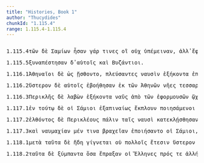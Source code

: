 ```yaml
---
title: "Histories, Book 1"
author: "Thucydides"
chunkId: "1.115.4"
range: 1.115.4-1.115.4
---
```


<pre class="greek prose syntax" data-urn="urn:cts:greekLit:tlg0003.tlg001"><p><span class="subdoc" data-subdoc="1.115.4">1.115.4</span><span class="sentence"><span class=" genitive" data-flags="l-p---mg-" data-head="3" data-id="1" data-lemma="ὁ">τῶν </span><span class=" " data-flags="d--------" data-head="84" data-id="2" data-lemma="δέ">δὲ </span><span class=" genitive" data-flags="n-p---mg-" data-head="6" data-id="3" data-lemma="Σάμιος">Σαμίων </span><span class="verb " data-flags="v3piia---" data-head="0" data-id="4" data-lemma="εἰμί">ἦσαν </span><span class=" " data-def="for, yes, . . , no, ay doubtless" data-flags="d--------" data-head="4" data-id="5" data-lemma="γάρ">γάρ </span><span class=" nominative" data-def="any one, any thing, who? what?, si se" data-flags="p-p---mn-" data-head="4" data-id="6" data-lemma="τις">τινες </span><span class=" nominative" data-flags="p-p---mn-" data-head="84" data-id="7" data-lemma="ὅς">οἳ </span><span class=" " data-flags="d--------" data-head="9" data-id="8" data-lemma="οὐ">οὐχ </span><span class="verb " data-def="stay behind, remain alive, to be left behind, remain" data-flags="v3paia---" data-head="11" data-id="9" data-lemma="ὑπομένω">ὑπέμειναν</span><span class=" " data-flags="u--------" data-head="0" data-id="10" data-lemma=",">, </span><span class=" " data-def="otheruise, but, not only . . but" data-flags="c--------" data-head="84" data-id="11" data-lemma="ἀλλά">ἀλλ̓ </span><span class="verb " data-def="flee, take flight, ran, flee" data-flags="v3paia---" data-head="11" data-id="12" data-lemma="φεύγω">ἔφυγον </span><span class=" " data-def="into, to, into" data-flags="r--------" data-head="12" data-id="13" data-lemma="εἰς">ἐς </span><span class=" accusative" data-flags="l-s---fa-" data-head="15" data-id="14" data-lemma="ὁ">τὴν </span><span class=" accusative" data-def="terra firma, land, the sea, land" data-flags="n-s---fa-" data-head="13" data-id="15" data-lemma="ἤπειρος">ἤπειρον</span><span class=" " data-flags="u--------" data-head="0" data-id="16" data-lemma=",">, </span><span class="verb nominative" data-def="place, put together, fold" data-flags="v-papmmn-" data-head="40" data-id="17" data-lemma="συντίθημι">ξυνθέμενοι </span><span class=" genitive" data-flags="l-p---mg-" data-head="23" data-id="18" data-lemma="ὁ">τῶν </span><span class=" " data-def="in, into, in, in the district of" data-flags="r--------" data-head="18" data-id="19" data-lemma="ἐν">ἐν </span><span class=" dative" data-flags="l-s---fd-" data-head="21" data-id="20" data-lemma="ὁ">τῇ </span><span class=" dative" data-def="city, the citadel, the citadel" data-flags="n-s---fd-" data-head="19" data-id="21" data-lemma="πόλις">πόλει </span><span class=" dative" data-flags="l-p---md-" data-head="23" data-id="22" data-lemma="ὁ">τοῖς </span><span class=" dative" data-def="strong, mighty, the ablest-bodied men, sound in limb" data-flags="a-p---mds" data-head="24" data-id="23" data-lemma="δυνατός">δυνατωτάτοις </span><span class=" " data-flags="c--------" data-head="17" data-id="24" data-lemma="καί">καὶ </span><span class=" dative" data-flags="n-s---md-" data-head="24" data-id="25" data-lemma="Πισσούθνης">Πισσούθνῃ </span><span class=" dative" data-flags="l-s---nd-" data-head="25" data-id="26" data-lemma="ὁ">τῷ </span><span class=" genitive" data-flags="n-s---mg-" data-head="25" data-id="27" data-lemma="Ὑστάσπης">Ὑστάσπου </span><span class=" accusative" data-def="alliance, offensive and defensive, defensive, the duty of an ally" data-flags="n-s---fa-" data-head="17" data-id="28" data-lemma="συμμαχία">ξυμμαχίαν</span><span class=" " data-flags="u--------" data-head="0" data-id="29" data-lemma=",">, </span><span class=" nominative" data-flags="p-s---mn-" data-head="31" data-id="30" data-lemma="ὅς">ὃς </span><span class="verb " data-flags="v3siia---" data-head="25" data-id="31" data-lemma="ἔχω">εἶχε </span><span class=" accusative" data-def="" data-flags="n-p---fa-" data-head="31" data-id="32" data-lemma="Σάρδεις">Σάρδεις </span><span class=" " data-flags="d--------" data-head="31" data-id="33" data-lemma="τότε">τότε</span><span class=" " data-flags="u--------" data-head="0" data-id="34" data-lemma=",">, </span><span class=" accusative" data-def="helper, ally, allies, mercenary troops" data-flags="n-p---ma-" data-head="37" data-id="35" data-lemma="ἐπίκουρος">ἐπικούρους </span><span class=" " data-flags="d--------" data-head="84" data-id="36" data-lemma="τε">τε </span><span class="verb nominative" data-flags="v-papamn-" data-head="40" data-id="37" data-lemma="σύν-λέγω">ξυλλέξαντες </span><span class=" " data-def="into, to, into" data-flags="r--------" data-head="35" data-id="38" data-lemma="εἰς">ἐς </span><span class=" accusative" data-def="seven hundred" data-flags="a-p---ma-" data-head="38" data-id="39" data-lemma="ἑπτακόσιοι">ἑπτακοσίους </span><span class="verb " data-def="stride, walk, stand with legs apart, planting himself firmly" data-flags="v3paia---" data-head="84" data-id="40" data-lemma="διαβαίνω">διέβησαν </span><span class=" " data-def="úpa, uf, from under" data-flags="r--------" data-head="40" data-id="41" data-lemma="ὑπό">ὑπὸ </span><span class=" accusative" data-def="night, mght-season, a night" data-flags="n-s---fa-" data-head="41" data-id="42" data-lemma="νύξ">νύκτα </span><span class=" " data-def="into, to, into" data-flags="r--------" data-head="40" data-id="43" data-lemma="εἰς">ἐς </span><span class=" accusative" data-flags="l-s---fa-" data-head="45" data-id="44" data-lemma="ὁ">τὴν </span><span class=" accusative" data-def="a height" data-flags="n-s---fa-" data-head="43" data-id="45" data-lemma="Σάμος">Σάμον</span><span class=" " data-flags="u--------" data-head="0" data-id="46" data-lemma=",">, </span><span class=" " data-flags="d--------" data-head="84" data-id="47" data-lemma="καί">καὶ </span><span class=" accusative" data-flags="a-s---na-" data-head="52" data-id="48" data-lemma="πρῶτος">πρῶτον </span><span class=" " data-def="indeed, of a truth, but, indeed" data-flags="d--------" data-head="58" data-id="49" data-lemma="μέν">μὲν </span><span class=" dative" data-flags="l-s---nd-" data-head="51" data-id="50" data-lemma="ὁ">τῷ </span><span class=" dative" data-flags="n-s---md-" data-head="52" data-id="51" data-lemma="δῆμος">δήμῳ </span><span class="verb " data-def="set up again, make to rise against, raise in revolt against" data-flags="v3paia---" data-head="53" data-id="52" data-lemma="ἐπανίστημι">ἐπανέστησαν </span><span class=" " data-flags="c--------" data-head="58" data-id="53" data-lemma="καί">καὶ </span><span class="verb " data-def="to be strong, powerful, rule, hold sway, sway" data-flags="v3paia---" data-head="53" data-id="54" data-lemma="κρατέω">ἐκράτησαν </span><span class=" genitive" data-flags="l-p---mg-" data-head="56" data-id="55" data-lemma="ὁ">τῶν </span><span class=" genitive" data-def="most, greatest, largest, most in vogue, the greatest number" data-flags="a-p---fg-" data-head="54" data-id="56" data-lemma="πλεῖστος">πλείστων</span><span class=" " data-flags="u--------" data-head="0" data-id="57" data-lemma=",">, </span><span class=" " data-def="thereupon, thereafter, then, thereafter, afterwards, hereafter" data-flags="c--------" data-head="84" data-id="58" data-lemma="ἔπειτα">ἔπειτα </span><span class=" accusative" data-flags="l-p---ma-" data-head="60" data-id="59" data-lemma="ὁ">τοὺς </span><span class=" accusative" data-def="pledge, surety, hostage, as hostages, a hostage" data-flags="n-p---ma-" data-head="61" data-id="60" data-lemma="ὅμηρος">ὁμήρους </span><span class="verb nominative" data-def="steal and carry off, stole away, from" data-flags="v-papamn-" data-head="66" data-id="61" data-lemma="ἐκκλέπτω">ἐκκλέψαντες </span><span class=" " data-def="from out of, from, out of, forth from" data-flags="r--------" data-head="61" data-id="62" data-lemma="ἐκ">ἐκ </span><span class=" genitive" data-def="from Lemnos" data-flags="n-s---fg-" data-head="62" data-id="63" data-lemma="Λῆμνος">Λήμνου </span><span class=" accusative" data-flags="l-p---ma-" data-head="60" data-id="64" data-lemma="ὁ">τοὺς </span><span class=" genitive" data-def="Stadtrecht von Gortyn, of himself, herself, itself, itself, absolutely" data-flags="p-p---ng-" data-head="60" data-id="65" data-lemma="ἑαυτοῦ">αὑτῶν </span><span class="verb " data-def="put away, remove, keep out of the way, hinder from, frustrate" data-flags="v3paia---" data-head="58" data-id="66" data-lemma="ἀφίστημι">ἀπέστησαν</span><span class=" " data-flags="u--------" data-head="0" data-id="67" data-lemma=",">, </span><span class=" " data-flags="d--------" data-head="84" data-id="68" data-lemma="καί">καὶ </span><span class=" accusative" data-flags="l-p---ma-" data-head="70" data-id="69" data-lemma="ὁ">τοὺς </span><span class=" accusative" data-def="watcher, guard, a garrison" data-flags="n-p---ma-" data-head="73" data-id="70" data-lemma="φρουρός">φρουροὺς </span><span class=" accusative" data-flags="l-p---ma-" data-head="70" data-id="71" data-lemma="ὁ">τοὺς </span><span class=" genitive" data-flags="n-p---mg-" data-head="70" data-id="72" data-lemma="Ἀθήναιος">Ἀθηναίων </span><span class=" " data-flags="c--------" data-head="80" data-id="73" data-lemma="καί">καὶ </span><span class=" accusative" data-flags="l-p---ma-" data-head="75" data-id="74" data-lemma="ὁ">τοὺς </span><span class=" accusative" data-def="ruler, commander, chief, king, chief magistrate" data-flags="n-p---ma-" data-head="73" data-id="75" data-lemma="ἄρχων">ἄρχοντας </span><span class=" nominative" data-flags="p-p---mn-" data-head="77" data-id="76" data-lemma="ὅς">οἳ </span><span class="verb " data-flags="v3piia---" data-head="75" data-id="77" data-lemma="εἰμί">ἦσαν </span><span class=" " data-def="beside, from the side of, from beside, from, beside" data-flags="r--------" data-head="77" data-id="78" data-lemma="παρά">παρὰ </span><span class=" dative" data-def="Rendic.Pont. Accad.Rom. di Arch, they, them, them" data-flags="p-p---md-" data-head="78" data-id="79" data-lemma="σφεῖς">σφίσιν </span><span class="verb " data-def="give up, surrender, giving up" data-flags="v3paia---" data-head="84" data-id="80" data-lemma="ἐκδίδωμι">ἐξέδοσαν </span><span class=" dative" data-flags="n-s---md-" data-head="80" data-id="81" data-lemma="Πισσούθνης">Πισσούθνῃ</span><span class=" " data-flags="u--------" data-head="0" data-id="82" data-lemma=",">, </span><span class=" " data-flags="r--------" data-head="88" data-id="83" data-lemma="ἐπί">ἐπί </span><span class=" " data-flags="c--------" data-head="6" data-id="84" data-lemma="τε">τε </span><span class=" accusative" data-def="" data-flags="n-s---fa-" data-head="83" data-id="85" data-lemma="Μίλητος">Μίλητον </span><span class=" " data-def="straight, direct, the vertical, by the straight road" data-flags="d--------" data-head="87" data-id="86" data-lemma="εὐθύς">εὐθὺς </span><span class="verb " data-def="get ready, prepare, hold ready, fit out and prepare what one has" data-flags="v3piie---" data-head="84" data-id="87" data-lemma="παρασκευάζω">παρεσκευάζοντο </span><span class="verb " data-def="advance with an army, fleet, wage war, they have been soldiers, have seen war-service" data-flags="v--pna---" data-head="87" data-id="88" data-lemma="στρατεύω">στρατεύειν</span><span class=" " data-flags="u--------" data-head="0" data-id="89" data-lemma=".">. </span></span></p><p><span class="subdoc" data-subdoc="1.115.5">1.115.5</span><span class="sentence"><span class="verb " data-def="draw into revolt together, cause to desert, fall off" data-flags="v3paia---" data-head="0" data-id="1" data-lemma="συναφίστημι">ξυναπέστησαν </span><span class=" " data-flags="d--------" data-head="1" data-id="2" data-lemma="δέ">δ̓ </span><span class=" dative" data-def="self, him, her, it, the very one, the same" data-flags="p-p---md-" data-head="1" data-id="3" data-lemma="αὐτός">αὐτοῖς </span><span class=" " data-flags="d--------" data-head="5" data-id="4" data-lemma="καί">καὶ </span><span class=" nominative" data-flags="n-p---mn-" data-head="1" data-id="5" data-lemma="Βυζάντιος">Βυζάντιοι</span><span class=" " data-flags="u--------" data-head="0" data-id="6" data-lemma=".">. </span></span></p><p><span class="subdoc" data-subdoc="1.116.1">1.116.1</span><span class="sentence"><span class=" nominative" data-flags="n-p---mn-" data-head="17" data-id="1" data-lemma="Ἀθηναῖος">Ἀθηναῖοι </span><span class=" " data-flags="d--------" data-head="43" data-id="2" data-lemma="δέ">δὲ </span><span class=" " data-def="so, thus, as, how" data-flags="c--------" data-head="17" data-id="3" data-lemma="ὡς">ὡς </span><span class="verb " data-def="perceive, apprehend by the senses, see, hear" data-flags="v3paim---" data-head="3" data-id="4" data-lemma="αἰσθάνομαι">ᾔσθοντο</span><span class=" " data-flags="u--------" data-head="0" data-id="5" data-lemma=",">, </span><span class="verb nominative" data-def="sail, go by sea, sail, be at sea" data-flags="v-papamn-" data-head="17" data-id="6" data-lemma="πλέω">πλεύσαντες </span><span class=" dative" data-def="ship, NT, the ships" data-flags="n-p---fd-" data-head="6" data-id="7" data-lemma="ναῦς">ναυσὶν </span><span class=" " data-def="sixty" data-flags="a--------" data-head="7" data-id="8" data-lemma="ἑξήκοντα">ἑξήκοντα </span><span class=" " data-flags="r--------" data-head="6" data-id="9" data-lemma="ἐπί">ἐπὶ </span><span class=" genitive" data-def="a height" data-flags="n-s---fg-" data-head="9" data-id="10" data-lemma="Σάμος">Σάμου </span><span class=" dative" data-flags="l-p---fd-" data-head="13" data-id="11" data-lemma="ὁ">ταῖς </span><span class=" " data-def="indeed, of a truth, but, indeed" data-flags="d--------" data-head="43" data-id="12" data-lemma="μέν">μὲν </span><span class=" " data-def="sixteen" data-flags="a--------" data-head="17" data-id="13" data-lemma="ἑκκαίδεκα">ἑκκαίδεκα </span><span class=" genitive" data-flags="l-p---fg-" data-head="15" data-id="14" data-lemma="ὁ">τῶν </span><span class=" genitive" data-def="ship, NT, the ships" data-flags="n-p---fg-" data-head="13" data-id="15" data-lemma="ναῦς">νεῶν </span><span class=" " data-flags="d--------" data-head="17" data-id="16" data-lemma="οὐ">οὐκ </span><span class="verb " data-flags="v3paim---" data-head="43" data-id="17" data-lemma="χράω">ἐχρήσαντο</span><span class=" " data-flags="u--------" data-head="33" data-id="18" data-lemma="(">( </span><span class="verb " data-def="happen to be at, she be, may'st" data-flags="v3paia---" data-head="33" data-id="19" data-lemma="τυγχάνω">ἔτυχον </span><span class=" " data-def="for, yes, . . , no, ay doubtless" data-flags="d--------" data-head="33" data-id="20" data-lemma="γάρ">γὰρ </span><span class=" nominative" data-flags="l-p---fn-" data-head="19" data-id="21" data-lemma="ὁ">αἱ </span><span class=" " data-def="indeed, of a truth, but, indeed" data-flags="d--------" data-head="33" data-id="22" data-lemma="μέν">μὲν </span><span class=" " data-flags="r--------" data-head="30" data-id="23" data-lemma="ἐπί">ἐπὶ </span><span class=" genitive" data-flags="n-s---fg-" data-head="23" data-id="24" data-lemma="Καρία">Καρίας </span><span class=" " data-def="into, to, into" data-flags="r--------" data-head="30" data-id="25" data-lemma="εἰς">ἐς </span><span class=" accusative" data-flags="n-s---fa-" data-head="25" data-id="26" data-lemma="προσκοπή">προσκοπὴν </span><span class=" genitive" data-flags="l-p---fg-" data-head="29" data-id="27" data-lemma="ὁ">τῶν </span><span class=" genitive" data-flags="n-p---fg-" data-head="29" data-id="28" data-lemma="Φοῖνιξ">Φοινισσῶν </span><span class=" genitive" data-def="ship, NT, the ships" data-flags="n-p---fg-" data-head="26" data-id="29" data-lemma="ναῦς">νεῶν </span><span class="verb nominative" data-def="go, come, go, go away, go off" data-flags="v-pppefn-" data-head="19" data-id="30" data-lemma="οἴχομαι">οἰχόμεναι</span><span class=" " data-flags="u--------" data-head="0" data-id="31" data-lemma=",">, </span><span class=" nominative" data-flags="l-p---fn-" data-head="79" data-id="32" data-lemma="ὁ">αἱ </span><span class=" " data-flags="c--------" data-head="0" data-id="33" data-lemma="δέ">δὲ </span><span class=" " data-flags="r--------" data-head="80" data-id="34" data-lemma="ἐπί">ἐπὶ </span><span class=" genitive" data-flags="n-s---fg-" data-head="36" data-id="35" data-lemma="Χίος">Χίου </span><span class=" " data-flags="c--------" data-head="34" data-id="36" data-lemma="καί">καὶ </span><span class=" genitive" data-def="from Lesbos, at Lesbos, drinking-cup" data-flags="n-s---fg-" data-head="36" data-id="37" data-lemma="Λέσβος">Λέσβου </span><span class="verb nominative" data-def="announce by messages sent round, send, carry a message round" data-flags="v-pppafn-" data-head="80" data-id="38" data-lemma="περιαγγέλλω">περιαγγέλλουσαι </span><span class="verb " data-def="come to aid, succour, assist, aid, maintain, rights" data-flags="v--pna---" data-head="38" data-id="39" data-lemma="βοηθέω">βοηθεῖν</span><span class=" " data-flags="u--------" data-head="33" data-id="40" data-lemma=")">)</span><span class=" " data-flags="u--------" data-head="0" data-id="41" data-lemma=",">, </span><span class=" " data-def="forty, the Forty" data-flags="a--------" data-head="45" data-id="42" data-lemma="τεσσαράκοντα">τεσσαράκοντα </span><span class=" " data-flags="c--------" data-head="0" data-id="43" data-lemma="δέ">δὲ </span><span class=" dative" data-def="ship, NT, the ships" data-flags="n-p---fd-" data-head="51" data-id="44" data-lemma="ναῦς">ναυσὶ </span><span class=" " data-flags="c--------" data-head="44" data-id="45" data-lemma="καί">καὶ </span><span class=" dative" data-def="four, the fourth, the four simple bodies" data-flags="n-p---fd-" data-head="45" data-id="46" data-lemma="τέσσαρες">τέσσαρσι </span><span class=" genitive" data-flags="n-s---mg-" data-head="50" data-id="47" data-lemma="Περικλῆς">Περικλέους </span><span class=" genitive" data-def="tenth, tenth part, tithe, of the tenth" data-flags="a-s---mg-" data-head="49" data-id="48" data-lemma="δέκατος">δεκάτου </span><span class=" genitive" data-def="self, him, her, it, the very one, the same" data-flags="a-s---mg-" data-head="47" data-id="49" data-lemma="αὐτός">αὐτοῦ </span><span class="verb genitive" data-def="to be general, are eligible as general, hold the office of" data-flags="v-sppamg-" data-head="51" data-id="50" data-lemma="στρατηγέω">στρατηγοῦντος </span><span class="verb " data-def="fight by sea, with, to be in the battle" data-flags="v3paia---" data-head="75" data-id="51" data-lemma="ναυμαχέω">ἐναυμάχησαν </span><span class=" " data-def="on the side of, in the direction of, from, at, to, práti" data-flags="r--------" data-head="51" data-id="52" data-lemma="πρός">πρὸς </span><span class=" dative" data-flags="n-s---fd-" data-head="52" data-id="53" data-lemma="Τραγίη">Τραγίᾳ </span><span class=" dative" data-flags="l-s---fd-" data-head="53" data-id="54" data-lemma="ὁ">τῇ </span><span class=" dative" data-def="island, the islands, land flooded" data-flags="n-s---fd-" data-head="53" data-id="55" data-lemma="νῆσος">νήσῳ </span><span class=" genitive" data-flags="n-p---mg-" data-head="57" data-id="56" data-lemma="Σάμιος">Σαμίων </span><span class=" dative" data-def="ship, NT, the ships" data-flags="n-p---fd-" data-head="51" data-id="57" data-lemma="ναῦς">ναυσὶν </span><span class=" " data-def="seventy" data-flags="a--------" data-head="57" data-id="58" data-lemma="ἑβδομήκοντα">ἑβδομήκοντα</span><span class=" " data-flags="u--------" data-head="0" data-id="59" data-lemma=",">, </span><span class=" genitive" data-flags="p-p---fg-" data-head="63" data-id="60" data-lemma="ὅς">ὧν </span><span class="verb " data-flags="v3piia---" data-head="57" data-id="61" data-lemma="εἰμί">ἦσαν </span><span class=" nominative" data-flags="l-p---fn-" data-head="63" data-id="62" data-lemma="ὁ">αἱ </span><span class=" " data-def="twenty, vīginti, viṃśatis" data-flags="a--------" data-head="61" data-id="63" data-lemma="εἴκοσι">εἴκοσι </span><span class=" nominative" data-flags="n-p---fn-" data-head="61" data-id="64" data-lemma="στρατιῶτις">στρατιώτιδες</span><span class=" " data-flags="u--------" data-head="66" data-id="65" data-lemma="(">( </span><span class="verb " data-def="happen to be at, she be, may'st" data-flags="v3paia---" data-head="0" data-id="66" data-lemma="τυγχάνω">ἔτυχον </span><span class=" " data-flags="d--------" data-head="66" data-id="67" data-lemma="δέ">δὲ </span><span class=" nominative" data-flags="l-p---fn-" data-head="69" data-id="68" data-lemma="ὁ">αἱ </span><span class=" nominative" data-flags="a-p---fn-" data-head="66" data-id="69" data-lemma="πᾶς">πᾶσαι </span><span class=" " data-def="ápa, ab, ap-ehtre" data-flags="r--------" data-head="72" data-id="70" data-lemma="ἀπό">ἀπὸ </span><span class=" genitive" data-def="" data-flags="n-s---fg-" data-head="70" data-id="71" data-lemma="Μίλητος">Μιλήτου </span><span class="verb nominative" data-def="sail, go by sea, sail, be at sea" data-flags="v-pppafn-" data-head="66" data-id="72" data-lemma="πλέω">πλέουσαι</span><span class=" " data-flags="u--------" data-head="66" data-id="73" data-lemma=")">)</span><span class=" " data-flags="u--------" data-head="0" data-id="74" data-lemma=",">, </span><span class=" " data-flags="c--------" data-head="43" data-id="75" data-lemma="καί">καὶ </span><span class="verb " data-def="conquer, prevail, conqueror, conquered" data-flags="v3piia---" data-head="75" data-id="76" data-lemma="νικάω">ἐνίκων </span><span class=" nominative" data-flags="n-p---mn-" data-head="76" data-id="77" data-lemma="Ἀθηναῖος">Ἀθηναῖοι</span><span class=" " data-flags="u--------" data-head="0" data-id="78" data-lemma=".">. </span></span></p><p><span class="subdoc" data-subdoc="1.116.2">1.116.2</span><span class="sentence"><span class=" accusative" data-def="latter, last, úd, úttaras, uttamás" data-flags="a-s---na-" data-head="18" data-id="1" data-lemma="ὕστερος">ὕστερον </span><span class=" " data-flags="d--------" data-head="18" data-id="2" data-lemma="δέ">δὲ </span><span class=" dative" data-def="self, him, her, it, the very one, the same" data-flags="p-p---md-" data-head="4" data-id="3" data-lemma="αὐτός">αὐτοῖς </span><span class="verb " data-def="come to aid, succour, assist, aid, maintain, rights" data-flags="v3paia---" data-head="18" data-id="4" data-lemma="βοηθέω">ἐβοήθησαν </span><span class=" " data-def="from out of, from, out of, forth from" data-flags="r--------" data-head="8" data-id="5" data-lemma="ἐκ">ἐκ </span><span class=" genitive" data-flags="l-p---fg-" data-head="7" data-id="6" data-lemma="ὁ">τῶν </span><span class=" genitive" data-def="the city of Athens, to Athens" data-flags="n-p---fg-" data-head="5" data-id="7" data-lemma="Ἀθῆναι">Ἀθηνῶν </span><span class=" nominative" data-def="ship, NT, the ships" data-flags="n-p---fn-" data-head="10" data-id="8" data-lemma="ναῦς">νῆες </span><span class=" " data-def="forty, the Forty" data-flags="a--------" data-head="8" data-id="9" data-lemma="τεσσαράκοντα">τεσσαράκοντα </span><span class=" " data-flags="c--------" data-head="4" data-id="10" data-lemma="καί">καὶ </span><span class=" genitive" data-flags="n-p---mg-" data-head="12" data-id="11" data-lemma="Χῖος">Χίων </span><span class=" " data-flags="c--------" data-head="34" data-id="12" data-lemma="καί">καὶ </span><span class=" genitive" data-flags="n-p---mg-" data-head="12" data-id="13" data-lemma="Λέσβιος">Λεσβίων </span><span class=" " data-def="five, penq[uglide]e, páñca" data-flags="a--------" data-head="15" data-id="14" data-lemma="πέντε">πέντε </span><span class=" " data-flags="c--------" data-head="34" data-id="15" data-lemma="καί">καὶ </span><span class=" " data-def="twenty, vīginti, viṃśatis" data-flags="a--------" data-head="15" data-id="16" data-lemma="εἴκοσι">εἴκοσι</span><span class=" " data-flags="u--------" data-head="0" data-id="17" data-lemma=",">, </span><span class=" " data-flags="c--------" data-head="0" data-id="18" data-lemma="καί">καὶ </span><span class="verb nominative" data-def="step off from, alight, disembark from, disembark" data-flags="v-papamn-" data-head="20" data-id="19" data-lemma="ἀποβαίνω">ἀποβάντες </span><span class=" " data-flags="c--------" data-head="24" data-id="20" data-lemma="καί">καὶ </span><span class="verb nominative" data-def="to be strong, powerful, rule, hold sway, sway" data-flags="v-pppamn-" data-head="20" data-id="21" data-lemma="κρατέω">κρατοῦντες </span><span class=" dative" data-flags="l-s---md-" data-head="23" data-id="22" data-lemma="ὁ">τῷ </span><span class=" dative" data-def="on foot, walking, fighters on foot, on land, going by land" data-flags="a-s---md-" data-head="21" data-id="23" data-lemma="πεζός">πεζῷ </span><span class="verb " data-def="besiege, the besiegers, to be besieged, in a state of siege" data-flags="v3piia---" data-head="18" data-id="24" data-lemma="πολιορκέω">ἐπολιόρκουν </span><span class=" dative" data-def="" data-flags="a-p---nd-" data-head="26" data-id="25" data-lemma="τρεῖς">τρισὶ </span><span class=" dative" data-def="wall, city-wall, embankment" data-flags="n-p---nd-" data-head="29" data-id="26" data-lemma="τεῖχος">τείχεσι </span><span class=" accusative" data-flags="l-s---fa-" data-head="28" data-id="27" data-lemma="ὁ">τὴν </span><span class=" accusative" data-def="city, the citadel, the citadel" data-flags="n-s---fa-" data-head="24" data-id="28" data-lemma="πόλις">πόλιν </span><span class=" " data-flags="c--------" data-head="24" data-id="29" data-lemma="καί">καὶ </span><span class=" " data-def="from out of, from, out of, forth from" data-flags="r--------" data-head="29" data-id="30" data-lemma="ἐκ">ἐκ </span><span class=" genitive" data-def="sea, sea, salt lake" data-flags="n-s---fg-" data-head="30" data-id="31" data-lemma="θάλασσα">θαλάσσης </span><span class=" " data-flags="d--------" data-head="29" data-id="32" data-lemma="ἅμα">ἅμα</span><span class=" " data-flags="u--------" data-head="0" data-id="33" data-lemma=".">. </span></span></p><p><span class="subdoc" data-subdoc="1.116.3">1.116.3</span><span class="sentence"><span class=" nominative" data-flags="n-s---mn-" data-head="9" data-id="1" data-lemma="Περικλῆς">Περικλῆς </span><span class=" " data-flags="d--------" data-head="9" data-id="2" data-lemma="δέ">δὲ </span><span class="verb nominative" data-def="a, take, receive" data-flags="v-sapamn-" data-head="9" data-id="3" data-lemma="λαμβάνω">λαβὼν </span><span class=" " data-def="sixty" data-flags="a--------" data-head="5" data-id="4" data-lemma="ἑξήκοντα">ἑξήκοντα </span><span class=" accusative" data-def="ship, NT, the ships" data-flags="n-p---fa-" data-head="3" data-id="5" data-lemma="ναῦς">ναῦς </span><span class=" " data-def="ápa, ab, ap-ehtre" data-flags="r--------" data-head="3" data-id="6" data-lemma="ἀπό">ἀπὸ </span><span class=" genitive" data-flags="l-p---fg-" data-head="8" data-id="7" data-lemma="ὁ">τῶν </span><span class="verb genitive" data-def="stir up, rouse against, set, on" data-flags="v-pppafg-" data-head="6" data-id="8" data-lemma="ἐφορμάω">ἐφορμουσῶν </span><span class="verb " data-def="go, come, go, go away, go off" data-flags="v3siie---" data-head="0" data-id="9" data-lemma="οἴχομαι">ᾤχετο </span><span class=" " data-flags="r--------" data-head="9" data-id="10" data-lemma="κατά">κατὰ </span><span class=" accusative" data-def="swiftness, speed, velocities, quickness" data-flags="n-s---na-" data-head="10" data-id="11" data-lemma="τάχος">τάχος </span><span class=" " data-flags="r--------" data-head="9" data-id="12" data-lemma="ἐπί">ἐπὶ </span><span class=" genitive" data-flags="n-s---fg-" data-head="14" data-id="13" data-lemma="Καῦνος">Καύνου </span><span class=" " data-flags="c--------" data-head="12" data-id="14" data-lemma="καί">καὶ </span><span class=" genitive" data-flags="n-s---fg-" data-head="14" data-id="15" data-lemma="Καρία">Καρίας</span><span class=" " data-flags="u--------" data-head="0" data-id="16" data-lemma=",">, </span><span class="verb genitive" data-def="go in and announce, submit, take a messagein" data-flags="v-pappng-" data-head="9" data-id="17" data-lemma="εἰσαγγέλλω">ἐσαγγελθέντων </span><span class=" " data-flags="c--------" data-head="17" data-id="18" data-lemma="ὅτι">ὅτι </span><span class=" nominative" data-flags="n-p---fn-" data-head="20" data-id="19" data-lemma="Φοῖνιξ">Φοίνισσαι </span><span class=" nominative" data-def="ship, NT, the ships" data-flags="n-p---fn-" data-head="23" data-id="20" data-lemma="ναῦς">νῆες </span><span class=" " data-flags="r--------" data-head="23" data-id="21" data-lemma="ἐπί">ἐπ̓ </span><span class=" accusative" data-def="self, him, her, it, the very one, the same" data-flags="p-p---ma-" data-head="21" data-id="22" data-lemma="αὐτός">αὐτοὺς </span><span class="verb " data-def="sail, go by sea, sail, be at sea" data-flags="v3ppia---" data-head="18" data-id="23" data-lemma="πλέω">πλέουσιν</span><span class=" " data-flags="u--------" data-head="0" data-id="24" data-lemma="·">· </span></span><span class="sentence"><span class="verb " data-def="go, come, go, go away, go off" data-flags="v3siie---" data-head="0" data-id="1" data-lemma="οἴχομαι">ᾤχετο </span><span class=" " data-def="for, yes, . . , no, ay doubtless" data-flags="d--------" data-head="1" data-id="2" data-lemma="γάρ">γὰρ </span><span class=" " data-flags="d--------" data-head="6" data-id="3" data-lemma="καί">καὶ </span><span class=" " data-def="from out of, from, out of, forth from" data-flags="r--------" data-head="1" data-id="4" data-lemma="ἐκ">ἐκ </span><span class=" genitive" data-flags="l-s---fg-" data-head="6" data-id="5" data-lemma="ὁ">τῆς </span><span class=" genitive" data-def="a height" data-flags="n-s---fg-" data-head="4" data-id="6" data-lemma="Σάμος">Σάμου </span><span class=" " data-def="five, penq[uglide]e, páñca" data-flags="a--------" data-head="8" data-id="7" data-lemma="πέντε">πέντε </span><span class=" dative" data-def="ship, NT, the ships" data-flags="n-p---fd-" data-head="1" data-id="8" data-lemma="ναῦς">ναυσὶ </span><span class=" nominative" data-flags="n-s---mn-" data-head="10" data-id="9" data-lemma="Στησαγόρας">Στησαγόρας </span><span class=" " data-flags="c--------" data-head="1" data-id="10" data-lemma="καί">καὶ </span><span class=" nominative" data-flags="p-p---mn-" data-head="10" data-id="11" data-lemma="ἄλλος">ἄλλοι </span><span class=" " data-flags="r--------" data-head="1" data-id="12" data-lemma="ἐπί">ἐπὶ </span><span class=" accusative" data-flags="l-p---fa-" data-head="14" data-id="13" data-lemma="ὁ">τὰς </span><span class=" accusative" data-flags="n-p---fa-" data-head="12" data-id="14" data-lemma="Φοῖνιξ">Φοινίσσας</span><span class=" " data-flags="u--------" data-head="0" data-id="15" data-lemma=".">. </span></span></p><p><span class="subdoc" data-subdoc="1.117.1">1.117.1</span><span class="sentence"><span class=" " data-def="in, into, in, in the district of" data-flags="r--------" data-head="37" data-id="1" data-lemma="ἐν">ἐν </span><span class=" dative" data-def="this, u, this man here" data-flags="p-s---nd-" data-head="1" data-id="2" data-lemma="οὗτος">τούτῳ </span><span class=" " data-flags="d--------" data-head="37" data-id="3" data-lemma="δέ">δὲ </span><span class=" nominative" data-flags="l-p---mn-" data-head="5" data-id="4" data-lemma="ὁ">οἱ </span><span class=" nominative" data-flags="n-p---mn-" data-head="37" data-id="5" data-lemma="Σάμιος">Σάμιοι </span><span class=" " data-def="" data-flags="d--------" data-head="8" data-id="6" data-lemma="ἐξαπίναιος">ἐξαπιναίως </span><span class="verb " data-def="sail out, away, swim out" data-flags="v3piia---" data-head="8" data-id="7" data-lemma="ἐκπλέω">ἔκπλουν </span><span class="verb nominative" data-def="make, do, make, produce" data-flags="v-papmmn-" data-head="37" data-id="8" data-lemma="ποιέω">ποιησάμενοι </span><span class=" dative" data-def="unfenced, unfortified, unguarded, by, not decked" data-flags="a-s---nd-" data-head="11" data-id="9" data-lemma="ἄφρακτος">ἀφάρκτῳ </span><span class=" dative" data-flags="l-s---nd-" data-head="11" data-id="10" data-lemma="ὁ">τῷ </span><span class=" dative" data-def="camp, encampment, encamped army, Castra Praetoriana" data-flags="n-s---nd-" data-head="12" data-id="11" data-lemma="στρατόπεδον">στρατοπέδῳ </span><span class="verb nominative" data-def="fall upon, over, accrue" data-flags="v-papamn-" data-head="17" data-id="12" data-lemma="ἐπιπίπτω">ἐπιπεσόντες </span><span class=" accusative" data-flags="l-p---fa-" data-head="16" data-id="13" data-lemma="ὁ">τάς </span><span class=" " data-flags="d--------" data-head="37" data-id="14" data-lemma="τε">τε </span><span class=" accusative" data-def="look-out" data-flags="n-p---fa-" data-head="16" data-id="15" data-lemma="προφυλακὶς">προφυλακίδας </span><span class=" accusative" data-def="ship, NT, the ships" data-flags="n-p---fa-" data-head="17" data-id="16" data-lemma="ναῦς">ναῦς </span><span class="verb " data-def="destroy utterly, make away with, kill, destroy, ruin" data-flags="v3paia---" data-head="37" data-id="17" data-lemma="διαφθείρω">διέφθειραν </span><span class=" " data-flags="d--------" data-head="37" data-id="18" data-lemma="καί">καὶ </span><span class="verb nominative" data-def="fight by sea, with, to be in the battle" data-flags="v-pppamn-" data-head="22" data-id="19" data-lemma="ναυμαχέω">ναυμαχοῦντες </span><span class=" accusative" data-flags="l-p---fa-" data-head="21" data-id="20" data-lemma="ὁ">τὰς </span><span class="verb accusative" data-def="lead up against, put, to sea against" data-flags="v-pppefa-" data-head="22" data-id="21" data-lemma="ἀντανάγω">ἀνταναγομένας </span><span class="verb " data-def="conquer, prevail, conqueror, conquered" data-flags="v3piia---" data-head="37" data-id="22" data-lemma="νικάω">ἐνίκησαν</span><span class=" " data-flags="u--------" data-head="0" data-id="23" data-lemma=",">, </span><span class=" " data-flags="d--------" data-head="37" data-id="24" data-lemma="καί">καὶ </span><span class=" genitive" data-flags="l-s---fg-" data-head="26" data-id="25" data-lemma="ὁ">τῆς </span><span class=" genitive" data-def="sea, sea, salt lake" data-flags="n-s---fg-" data-head="30" data-id="26" data-lemma="θάλασσα">θαλάσσης </span><span class=" genitive" data-flags="l-s---fg-" data-head="26" data-id="27" data-lemma="ὁ">τῆς </span><span class=" " data-flags="r--------" data-head="26" data-id="28" data-lemma="κατά">καθ̓ </span><span class=" accusative" data-def="Stadtrecht von Gortyn, of himself, herself, itself, itself, absolutely" data-flags="p-p---ma-" data-head="28" data-id="29" data-lemma="ἑαυτοῦ">ἑαυτοὺς </span><span class="verb " data-def="to be strong, powerful, rule, hold sway, sway" data-flags="v3paia---" data-head="37" data-id="30" data-lemma="κρατέω">ἐκράτησαν </span><span class=" accusative" data-def="day, at daybreak, in the day" data-flags="n-p---fa-" data-head="32" data-id="31" data-lemma="ἡμέρα">ἡμέρας </span><span class=" " data-def="round about, all round, on both sides, pári" data-flags="r--------" data-head="30" data-id="32" data-lemma="περί">περὶ </span><span class=" accusative" data-def="four, the fourth, the four simple bodies" data-flags="n-p---fa-" data-head="34" data-id="33" data-lemma="τέσσαρες">τέσσαρας </span><span class=" " data-flags="c--------" data-head="31" data-id="34" data-lemma="καί">καὶ </span><span class=" " data-flags="a--------" data-head="34" data-id="35" data-lemma="δέκα">δέκα</span><span class=" " data-flags="u--------" data-head="0" data-id="36" data-lemma=",">, </span><span class=" " data-flags="c--------" data-head="0" data-id="37" data-lemma="καί">καὶ </span><span class="verb " data-def="carry in, guide in, bring in for oneself" data-flags="v3paim---" data-head="39" data-id="38" data-lemma="εἰσκομίζω">ἐσεκομίσαντο </span><span class=" " data-flags="c--------" data-head="37" data-id="39" data-lemma="καί">καὶ </span><span class="verb " data-def="carry, bring out, to keep" data-flags="v3paim---" data-head="39" data-id="40" data-lemma="ἐκκομίζω">ἐξεκομίσαντο </span><span class=" accusative" data-flags="p-p---na-" data-head="42" data-id="41" data-lemma="ὅς">ἃ </span><span class="verb " data-def="will, wish, be willing, wish is will, willed" data-flags="v3piie---" data-head="40" data-id="42" data-lemma="βούλομαι">ἐβούλοντο</span><span class=" " data-flags="u--------" data-head="0" data-id="43" data-lemma=".">. </span></span></p><p><span class="subdoc" data-subdoc="1.117.2">1.117.2</span><span class="sentence"><span class="verb genitive" data-def="ibo, start, set out, was setting out" data-flags="v-sapamg-" data-head="7" data-id="1" data-lemma="ἔρχομαι">ἐλθόντος </span><span class=" " data-flags="d--------" data-head="7" data-id="2" data-lemma="δέ">δὲ </span><span class=" genitive" data-flags="n-s---mg-" data-head="1" data-id="3" data-lemma="Περικλῆς">Περικλέους </span><span class=" " data-def="back, backwards, back, restore, back" data-flags="d--------" data-head="1" data-id="4" data-lemma="πάλιν">πάλιν </span><span class=" dative" data-flags="l-p---fd-" data-head="6" data-id="5" data-lemma="ὁ">ταῖς </span><span class=" dative" data-def="ship, NT, the ships" data-flags="n-p---fd-" data-head="7" data-id="6" data-lemma="ναῦς">ναυσὶ </span><span class="verb " data-def="shut in, enclose, shut oneself up, shut up" data-flags="v3paip---" data-head="0" data-id="7" data-lemma="κατακλείω">κατεκλῄσθησαν</span><span class=" " data-flags="u--------" data-head="0" data-id="8" data-lemma=".">. </span></span><span class="sentence"><span class=" " data-flags="d--------" data-head="6" data-id="1" data-lemma="καί">καὶ </span><span class=" " data-def="from out of, from, out of, forth from" data-flags="r--------" data-head="16" data-id="2" data-lemma="ἐκ">ἐκ </span><span class=" genitive" data-flags="l-p---fg-" data-head="4" data-id="3" data-lemma="ὁ">τῶν </span><span class=" genitive" data-def="the city of Athens, to Athens" data-flags="n-p---fg-" data-head="2" data-id="4" data-lemma="Ἀθῆναι">Ἀθηνῶν </span><span class=" accusative" data-def="latter, last, úd, úttaras, uttamás" data-flags="a-s---na-" data-head="6" data-id="5" data-lemma="ὕστερος">ὕστερον </span><span class="verb " data-def="come to aid, with" data-flags="v3paia---" data-head="0" data-id="6" data-lemma="προσβοηθέω">προσεβοήθησαν </span><span class=" " data-def="forty, the Forty" data-flags="a--------" data-head="16" data-id="7" data-lemma="τεσσαράκοντα">τεσσαράκοντα </span><span class=" " data-def="indeed, of a truth, but, indeed" data-flags="d--------" data-head="27" data-id="8" data-lemma="μέν">μὲν </span><span class=" nominative" data-flags="l-p---fn-" data-head="16" data-id="9" data-lemma="ὁ">αἱ </span><span class=" " data-def="mip, miti, mit, in the midst of, among, between" data-flags="r--------" data-head="16" data-id="10" data-lemma="μετά">μετὰ </span><span class=" genitive" data-flags="n-s---mg-" data-head="14" data-id="11" data-lemma="Θουκυδίδης">Θουκυδίδου </span><span class=" " data-flags="d--------" data-head="14" data-id="12" data-lemma="καί">καὶ </span><span class=" genitive" data-flags="n-s---mg-" data-head="14" data-id="13" data-lemma="Ἅγνων">Ἅγνωνος </span><span class=" " data-flags="c--------" data-head="10" data-id="14" data-lemma="καί">καὶ </span><span class=" genitive" data-flags="n-s---mg-" data-head="14" data-id="15" data-lemma="Φορμίων">Φορμίωνος </span><span class=" nominative" data-def="ship, NT, the ships" data-flags="n-p---fn-" data-head="27" data-id="16" data-lemma="ναῦς">νῆες</span><span class=" " data-flags="u--------" data-head="0" data-id="17" data-lemma=",">, </span><span class=" " data-def="twenty, vīginti, viṃśatis" data-flags="a--------" data-head="20" data-id="18" data-lemma="εἴκοσι">εἴκοσι </span><span class=" " data-flags="d--------" data-head="27" data-id="19" data-lemma="δέ">δὲ </span><span class=" nominative" data-flags="l-p---fn-" data-head="27" data-id="20" data-lemma="ὁ">αἱ </span><span class=" " data-def="mip, miti, mit, in the midst of, among, between" data-flags="r--------" data-head="20" data-id="21" data-lemma="μετά">μετὰ </span><span class=" genitive" data-flags="n-s---mg-" data-head="23" data-id="22" data-lemma="Τληπόλεμος">Τληπολέμου </span><span class=" " data-flags="c--------" data-head="21" data-id="23" data-lemma="καί">καὶ </span><span class=" genitive" data-flags="n-s---mg-" data-head="23" data-id="24" data-lemma="Ἀντικλῆς">Ἀντικλέους</span><span class=" " data-flags="u--------" data-head="0" data-id="25" data-lemma=",">, </span><span class=" " data-def="from out of, from, out of, forth from" data-flags="r--------" data-head="31" data-id="26" data-lemma="ἐκ">ἐκ </span><span class=" " data-flags="c--------" data-head="6" data-id="27" data-lemma="δέ">δὲ </span><span class=" genitive" data-flags="n-s---fg-" data-head="29" data-id="28" data-lemma="Χίος">Χίου </span><span class=" " data-flags="c--------" data-head="26" data-id="29" data-lemma="καί">καὶ </span><span class=" genitive" data-def="from Lesbos, at Lesbos, drinking-cup" data-flags="n-s---fg-" data-head="29" data-id="30" data-lemma="Λέσβος">Λέσβου </span><span class=" " data-def="thirty, thirty-one, a council of war of thirty" data-flags="a--------" data-head="27" data-id="31" data-lemma="τριάκοντα">τριάκοντα</span><span class=" " data-flags="u--------" data-head="0" data-id="32" data-lemma=".">. </span></span></p><p><span class="subdoc" data-subdoc="1.117.3">1.117.3</span><span class="sentence"><span class=" " data-flags="d--------" data-head="11" data-id="1" data-lemma="καί">καὶ </span><span class=" accusative" data-def="sea-fight, in a sea-fight" data-flags="n-s---fa-" data-head="6" data-id="2" data-lemma="ναυμαχία">ναυμαχίαν </span><span class=" " data-def="indeed, of a truth, but, indeed" data-flags="d--------" data-head="11" data-id="3" data-lemma="μέν">μέν </span><span class=" accusative" data-def="any one, any thing, who? what?, si se" data-flags="a-s---fa-" data-head="2" data-id="4" data-lemma="τις">τινα </span><span class=" accusative" data-def="short, a short time, for a moment" data-flags="a-s---fa-" data-head="2" data-id="5" data-lemma="βραχύς">βραχεῖαν </span><span class="verb " data-def="make, do, make, produce" data-flags="v3paim---" data-head="11" data-id="6" data-lemma="ποιέω">ἐποιήσαντο </span><span class=" nominative" data-flags="l-p---mn-" data-head="8" data-id="7" data-lemma="ὁ">οἱ </span><span class=" nominative" data-flags="n-p---mn-" data-head="11" data-id="8" data-lemma="Σάμιος">Σάμιοι</span><span class=" " data-flags="u--------" data-head="0" data-id="9" data-lemma=",">, </span><span class=" nominative" data-def="unable, without strength, powerless, weakly, disabled for service" data-flags="a-p---mn-" data-head="12" data-id="10" data-lemma="ἀδύνατος">ἀδύνατοι </span><span class=" " data-flags="c--------" data-head="0" data-id="11" data-lemma="δέ">δὲ </span><span class="verb nominative" data-flags="v-pppamn-" data-head="14" data-id="12" data-lemma="εἰμί">ὄντες </span><span class="verb " data-flags="v--pna---" data-head="10" data-id="13" data-lemma="ἀντί-ἴσχω">ἀντίσχειν </span><span class="verb " data-def="force a besieged town to surrender, force to capitulate, to be forced to surrender" data-flags="v3paip---" data-head="17" data-id="14" data-lemma="ἐκπολιορκέω">ἐξεπολιορκήθησαν </span><span class=" dative" data-def="ninth, sacra novendialia" data-flags="a-s---md-" data-head="16" data-id="15" data-lemma="ἔνατος">ἐνάτῳ </span><span class=" dative" data-def="Ars Prooem, month, from" data-flags="n-s---md-" data-head="14" data-id="16" data-lemma="μείς">μηνὶ </span><span class=" " data-flags="c--------" data-head="11" data-id="17" data-lemma="καί">καὶ </span><span class="verb " data-def="go to, approach, come, go over to, join" data-flags="v3paia---" data-head="17" data-id="18" data-lemma="προσχωρέω">προσεχώρησαν </span><span class=" dative" data-def="agreement, consistency, assent, admission, concession" data-flags="n-s---fd-" data-head="18" data-id="19" data-lemma="ὁμολογία">ὁμολογίᾳ</span><span class=" " data-flags="u--------" data-head="0" data-id="20" data-lemma=",">, </span><span class=" accusative" data-def="wall, city-wall, embankment" data-flags="n-s---na-" data-head="23" data-id="21" data-lemma="τεῖχος">τεῖχός </span><span class=" " data-flags="d--------" data-head="30" data-id="22" data-lemma="τε">τε </span><span class="verb nominative" data-def="take down, take, down" data-flags="v-papamn-" data-head="30" data-id="23" data-lemma="καθαιρέω">καθελόντες </span><span class=" " data-flags="d--------" data-head="30" data-id="24" data-lemma="καί">καὶ </span><span class=" accusative" data-def="pledge, surety, hostage, as hostages, a hostage" data-flags="n-p---ma-" data-head="26" data-id="25" data-lemma="ὅμηρος">ὁμήρους </span><span class="verb nominative" data-def="Aër, give freely, to be ready to give, offer" data-flags="v-papamn-" data-head="30" data-id="26" data-lemma="δίδωμι">δόντες </span><span class=" " data-flags="d--------" data-head="30" data-id="27" data-lemma="καί">καὶ </span><span class=" accusative" data-def="ship, NT, the ships" data-flags="n-p---fa-" data-head="29" data-id="28" data-lemma="ναῦς">ναῦς </span><span class="verb nominative" data-def="give, hand over to another, transmit, hand, down" data-flags="v-papamn-" data-head="30" data-id="29" data-lemma="παραδίδωμι">παραδόντες </span><span class=" " data-flags="c--------" data-head="37" data-id="30" data-lemma="καί">καὶ </span><span class=" accusative" data-def="need, a thing that one needs, uses" data-flags="n-p---na-" data-head="34" data-id="31" data-lemma="χρῆμα">χρήματα </span><span class=" accusative" data-flags="l-p---na-" data-head="31" data-id="32" data-lemma="ὁ">τὰ </span><span class="verb accusative" data-def="use up, spend, spend upon, spend" data-flags="v-pappna-" data-head="31" data-id="33" data-lemma="ἀναλίσκω">ἀναλωθέντα </span><span class="verb nominative" data-def="draw up in order of battle, form, array, marshal, to be drawn up, in rank and file" data-flags="v-papmmn-" data-head="30" data-id="34" data-lemma="τάσσω">ταξάμενοι </span><span class=" " data-flags="r--------" data-head="34" data-id="35" data-lemma="κατά">κατὰ </span><span class=" accusative" data-def="time, a, time" data-flags="n-p---ma-" data-head="35" data-id="36" data-lemma="χρόνος">χρόνους </span><span class="verb " data-def="give up, back, restore, return, render what is due, pay" data-flags="v--ana---" data-head="19" data-id="37" data-lemma="ἀποδίδωμι">ἀποδοῦναι</span><span class=" " data-flags="u--------" data-head="0" data-id="38" data-lemma=".">. </span></span><span class="sentence"><span class="verb " data-def="stand with the feet together, with closed feet, to be joined to" data-flags="v3paia---" data-head="0" data-id="1" data-lemma="συμβαίνω">ξυνέβησαν </span><span class=" " data-flags="d--------" data-head="1" data-id="2" data-lemma="δέ">δὲ </span><span class=" " data-flags="d--------" data-head="4" data-id="3" data-lemma="καί">καὶ </span><span class=" nominative" data-flags="n-p---mn-" data-head="1" data-id="4" data-lemma="Βυζάντιος">Βυζάντιοι </span><span class=" " data-def="like as, even as, as for instance, just as" data-flags="c--------" data-head="1" data-id="5" data-lemma="ὥσπερ">ὥσπερ </span><span class=" " data-flags="d--------" data-head="7" data-id="6" data-lemma="καί">καὶ </span><span class=" accusative" data-def="before, in front, fore, in front" data-flags="a-s---na-" data-head="9" data-id="7" data-lemma="πρότερος">πρότερον </span><span class=" nominative" data-def="hearkening, answering, a hearer, scholar" data-flags="a-p---mn-" data-head="9" data-id="8" data-lemma="ὑπήκοος">ὑπήκοοι </span><span class="verb " data-flags="v--pna---" data-head="5" data-id="9" data-lemma="εἰμί">εἶναι</span><span class=" " data-flags="u--------" data-head="0" data-id="10" data-lemma=".">. </span></span></p><p><span class="subdoc" data-subdoc="1.118.1">1.118.1</span><span class="sentence"><span class=" " data-def="mip, miti, mit, in the midst of, among, between" data-flags="r--------" data-head="5" data-id="1" data-lemma="μετά">μετὰ </span><span class=" accusative" data-def="this, u, this man here" data-flags="p-p---na-" data-head="1" data-id="2" data-lemma="οὗτος">ταῦτα </span><span class=" " data-flags="d--------" data-head="5" data-id="3" data-lemma="δέ">δὲ </span><span class=" " data-flags="d--------" data-head="5" data-id="4" data-lemma="ἤδη">ἤδη </span><span class="verb " data-def="come into a new state of being, come into being, to be born" data-flags="v3spie---" data-head="0" data-id="5" data-lemma="γίγνομαι">γίγνεται </span><span class=" " data-flags="d--------" data-head="8" data-id="6" data-lemma="οὐ">οὐ </span><span class=" dative" data-def="many, many, many" data-flags="a-p---nd-" data-head="8" data-id="7" data-lemma="πολύς">πολλοῖς </span><span class=" dative" data-flags="n-p---nd-" data-head="9" data-id="8" data-lemma="ἔτος">ἔτεσιν </span><span class=" accusative" data-def="latter, last, úd, úttaras, uttamás" data-flags="a-s---na-" data-head="5" data-id="9" data-lemma="ὕστερος">ὕστερον </span><span class=" nominative" data-flags="l-p---nn-" data-head="11" data-id="10" data-lemma="ὁ">τὰ </span><span class="verb nominative" data-def="say beforehand, be said by way of preface, order beforehand" data-flags="v-prpenn-" data-head="12" data-id="11" data-lemma="προερέω">προειρημένα</span><span class=" " data-flags="u--------" data-head="5" data-id="12" data-lemma=",">, </span><span class=" nominative" data-flags="l-p---nn-" data-head="15" data-id="13" data-lemma="ὁ">τά </span><span class=" " data-flags="d--------" data-head="19" data-id="14" data-lemma="τε">τε </span><span class=" nominative" data-flags="a-p---nn-" data-head="19" data-id="15" data-lemma="Κερυκυραῖος">Κερκυραϊκὰ </span><span class=" " data-flags="d--------" data-head="19" data-id="16" data-lemma="καί">καὶ </span><span class=" nominative" data-flags="l-p---nn-" data-head="18" data-id="17" data-lemma="ὁ">τὰ </span><span class=" nominative" data-flags="a-p---nn-" data-head="19" data-id="18" data-lemma="Ποτειδεατικός">Ποτειδεατικὰ </span><span class=" " data-flags="c--------" data-head="12" data-id="19" data-lemma="καί">καὶ </span><span class=" nominative" data-def="as great as, how great, as much as, how much, as far as, how far" data-flags="a-p---nn-" data-head="25" data-id="20" data-lemma="ὅσος">ὅσα </span><span class=" nominative" data-def="motive, cause alleged, actual motive" data-flags="n-s---fn-" data-head="25" data-id="21" data-lemma="πρόφασις">πρόφασις </span><span class=" genitive" data-def="this, nearer, more remote" data-flags="a-s---mg-" data-head="24" data-id="22" data-lemma="ὅδε">τοῦδε </span><span class=" genitive" data-flags="l-s---mg-" data-head="24" data-id="23" data-lemma="ὁ">τοῦ </span><span class=" genitive" data-def="war, battle, fight, single combat" data-flags="n-s---mg-" data-head="21" data-id="24" data-lemma="πόλεμος">πολέμου </span><span class="verb " data-def="set down, bring, to land" data-flags="v3saia---" data-head="19" data-id="25" data-lemma="καθίστημι">κατέστη</span><span class=" " data-flags="u--------" data-head="0" data-id="26" data-lemma=".">. </span></span></p><p><span class="subdoc" data-subdoc="1.118.2">1.118.2</span><span class="sentence"><span class=" nominative" data-def="this, u, this man here" data-flags="p-p---nn-" data-head="14" data-id="1" data-lemma="οὗτος">ταῦτα </span><span class=" " data-flags="d--------" data-head="14" data-id="2" data-lemma="δέ">δὲ </span><span class=" nominative" data-def="all together, all at once, the whole, as a whole" data-flags="a-p---nn-" data-head="1" data-id="3" data-lemma="σύμπας">ξύμπαντα </span><span class=" accusative" data-def="as great as, how great, as much as, how much, as far as, how far" data-flags="a-p---na-" data-head="5" data-id="4" data-lemma="ὅσος">ὅσα </span><span class="verb " data-def="pass through, pass over, experience certain for-, tunes, fare" data-flags="v3paia---" data-head="1" data-id="5" data-lemma="πράσσω">ἔπραξαν </span><span class=" nominative" data-flags="l-p---mn-" data-head="7" data-id="6" data-lemma="ὁ">οἱ </span><span class=" nominative" data-def="the Thessalian tribe of which Hellen was the reputed chief, non-Egyptian, pagan" data-flags="n-p---mn-" data-head="5" data-id="7" data-lemma="Ἕλλην">Ἕλληνες </span><span class=" " data-def="on the side of, in the direction of, from, at, to, práti" data-flags="r--------" data-head="5" data-id="8" data-lemma="πρός">πρός </span><span class=" " data-flags="d--------" data-head="11" data-id="9" data-lemma="τε">τε </span><span class=" accusative" data-def="of one another, to one another, one another, mutually, reciprocally, one another" data-flags="p-p---ma-" data-head="11" data-id="10" data-lemma="ἀλλήλων">ἀλλήλους </span><span class=" " data-flags="c--------" data-head="8" data-id="11" data-lemma="καί">καὶ </span><span class=" accusative" data-flags="l-s---ma-" data-head="13" data-id="12" data-lemma="ὁ">τὸν </span><span class=" accusative" data-def="barbarous, non-Greek, foreign, all non-Greek-speaking peoples" data-flags="n-s---ma-" data-head="11" data-id="13" data-lemma="βάρβαρος">βάρβαρον </span><span class="verb " data-def="come into a new state of being, come into being, to be born" data-flags="v3saim---" data-head="0" data-id="14" data-lemma="γίγνομαι">ἐγένετο </span><span class=" " data-def="in, into, in, in the district of" data-flags="r--------" data-head="14" data-id="15" data-lemma="ἐν">ἐν </span><span class=" dative" data-flags="n-p---nd-" data-head="15" data-id="16" data-lemma="ἔτος">ἔτεσι </span><span class=" " data-def="fifty" data-flags="a--------" data-head="16" data-id="17" data-lemma="πεντήκοντα">πεντήκοντα </span><span class=" " data-flags="d--------" data-head="24" data-id="18" data-lemma="μάλιστα">μάλιστα </span><span class=" " data-def="in the midst, betwixt, between, between-whiles, meanwhile" data-flags="r--------" data-head="16" data-id="19" data-lemma="μεταξύ">μεταξὺ </span><span class=" genitive" data-flags="l-s---fg-" data-head="23" data-id="20" data-lemma="ὁ">τῆς </span><span class=" " data-flags="d--------" data-head="24" data-id="21" data-lemma="τε">τε </span><span class=" genitive" data-flags="n-s---mg-" data-head="23" data-id="22" data-lemma="Ξέρξης">Ξέρξου </span><span class=" genitive" data-def="retiring, retreat, place, means of retreat" data-flags="n-s---fg-" data-head="24" data-id="23" data-lemma="ἀναχώρησις">ἀναχωρήσεως </span><span class=" " data-flags="c--------" data-head="19" data-id="24" data-lemma="καί">καὶ </span><span class=" genitive" data-flags="l-s---fg-" data-head="26" data-id="25" data-lemma="ὁ">τῆς </span><span class=" genitive" data-def="beginning, origin, a foundation, source" data-flags="n-s---fg-" data-head="24" data-id="26" data-lemma="ἀρχή">ἀρχῆς </span><span class=" genitive" data-def="this, nearer, more remote" data-flags="a-s---mg-" data-head="29" data-id="27" data-lemma="ὅδε">τοῦδε </span><span class=" genitive" data-flags="l-s---mg-" data-head="29" data-id="28" data-lemma="ὁ">τοῦ </span><span class=" genitive" data-def="war, battle, fight, single combat" data-flags="n-s---mg-" data-head="26" data-id="29" data-lemma="πόλεμος">πολέμου</span><span class=" " data-flags="u--------" data-head="0" data-id="30" data-lemma="·">· </span></span><span class="sentence"><span class=" " data-def="in, into, in, in the district of" data-flags="r--------" data-head="10" data-id="1" data-lemma="ἐν">ἐν </span><span class=" dative" data-flags="p-p---nd-" data-head="1" data-id="2" data-lemma="ὅς">οἷς </span><span class=" nominative" data-flags="l-p---mn-" data-head="4" data-id="3" data-lemma="ὁ">οἱ </span><span class=" nominative" data-flags="n-p---mn-" data-head="10" data-id="4" data-lemma="Ἀθηναῖος">Ἀθηναῖοι </span><span class=" accusative" data-flags="l-s---fa-" data-head="7" data-id="5" data-lemma="ὁ">τήν </span><span class=" " data-flags="d--------" data-head="10" data-id="6" data-lemma="τε">τε </span><span class=" accusative" data-def="beginning, origin, a foundation, source" data-flags="n-s---fa-" data-head="9" data-id="7" data-lemma="ἀρχή">ἀρχὴν </span><span class=" accusative" data-def="in possession of power, holding fast, with the firmest hold" data-flags="a-s---fac" data-head="9" data-id="8" data-lemma="ἐγκρατής">ἐγκρατεστέραν </span><span class="verb " data-def="set down, bring, to land" data-flags="v3paim---" data-head="10" data-id="9" data-lemma="καθίστημι">κατεστήσαντο </span><span class=" " data-flags="c--------" data-head="18" data-id="10" data-lemma="καί">καὶ </span><span class=" nominative" data-def="self, him, her, it, the very one, the same" data-flags="p-p---mn-" data-head="14" data-id="11" data-lemma="αὐτός">αὐτοὶ </span><span class=" " data-flags="r--------" data-head="14" data-id="12" data-lemma="ἐπί">ἐπὶ </span><span class=" accusative" data-def="big, full-grown, elder" data-flags="a-s---na-" data-head="12" data-id="13" data-lemma="μέγας">μέγα </span><span class="verb " data-def="make room for another, give way, withdraw, gave way, put back, retire" data-flags="v3paia---" data-head="10" data-id="14" data-lemma="χωρέω">ἐχώρησαν </span><span class=" genitive" data-def="power, might, bodily strength, strength, power, ability" data-flags="n-s---fg-" data-head="14" data-id="15" data-lemma="δύναμις">δυνάμεως</span><span class=" " data-flags="u--------" data-head="0" data-id="16" data-lemma=",">, </span><span class=" nominative" data-flags="l-p---mn-" data-head="19" data-id="17" data-lemma="ὁ">οἱ </span><span class=" " data-flags="c--------" data-head="0" data-id="18" data-lemma="δέ">δὲ </span><span class=" nominative" data-flags="n-p---mn-" data-head="29" data-id="19" data-lemma="Λακεδαιμόνιος">Λακεδαιμόνιοι </span><span class="verb nominative" data-def="perceive, apprehend by the senses, see, hear" data-flags="v-pppemn-" data-head="22" data-id="20" data-lemma="αἰσθάνομαι">αἰσθόμενοι </span><span class=" " data-flags="d--------" data-head="29" data-id="21" data-lemma="οὐτε">οὔτε </span><span class="verb " data-def="hinder, prevent, from, hinder" data-flags="v3piia---" data-head="29" data-id="22" data-lemma="κωλύω">ἐκώλυον </span><span class=" " data-flags="c--------" data-head="22" data-id="23" data-lemma="εἰ">εἰ </span><span class=" " data-flags="d--------" data-head="73" data-id="24" data-lemma="μή">μὴ </span><span class=" " data-flags="r--------" data-head="73" data-id="25" data-lemma="ἐπί">ἐπὶ </span><span class=" accusative" data-def="short, a short time, for a moment" data-flags="a-s---na-" data-head="25" data-id="26" data-lemma="βραχύς">βραχύ</span><span class=" " data-flags="u--------" data-head="0" data-id="27" data-lemma=",">, </span><span class="verb " data-def="keep quiet, be at rest, finding rest, by resting from war" data-flags="v3piia---" data-head="29" data-id="28" data-lemma="ἡσυχάζω">ἡσύχαζόν </span><span class=" " data-flags="c--------" data-head="18" data-id="29" data-lemma="τε">τε </span><span class=" accusative" data-flags="l-s---na-" data-head="31" data-id="30" data-lemma="ὁ">τὸ </span><span class=" accusative" data-def="" data-flags="a-s---na-" data-head="28" data-id="31" data-lemma="πλέος">πλέον </span><span class=" genitive" data-flags="l-s---mg-" data-head="33" data-id="32" data-lemma="ὁ">τοῦ </span><span class=" genitive" data-def="time, a, time" data-flags="n-s---mg-" data-head="31" data-id="33" data-lemma="χρόνος">χρόνου</span><span class=" " data-flags="u--------" data-head="0" data-id="34" data-lemma=",">, </span><span class="verb nominative" data-flags="v-pppamn-" data-head="52" data-id="35" data-lemma="εἰμί">ὄντες </span><span class=" " data-def="indeed, of a truth, but, indeed" data-flags="d--------" data-head="52" data-id="36" data-lemma="μέν">μὲν </span><span class=" " data-flags="d--------" data-head="39" data-id="37" data-lemma="καί">καὶ </span><span class=" " data-def="before, forth, before, in front of, in front of" data-flags="r--------" data-head="35" data-id="38" data-lemma="πρό">πρὸ </span><span class=" genitive" data-flags="l-s---ng-" data-head="38" data-id="39" data-lemma="ὁ">τοῦ </span><span class=" " data-flags="d--------" data-head="41" data-id="40" data-lemma="μή">μὴ </span><span class=" nominative" data-def="swift, fleet, quick, quick, hasty" data-flags="a-p---mn-" data-head="35" data-id="41" data-lemma="ταχύς">ταχεῖς </span><span class="verb " data-flags="v--pna---" data-head="41" data-id="42" data-lemma="εἶμι">ἰέναι </span><span class=" " data-def="into, to, into" data-flags="r--------" data-head="42" data-id="43" data-lemma="εἰς">ἐς </span><span class=" accusative" data-flags="l-p---ma-" data-head="45" data-id="44" data-lemma="ὁ">τοὺς </span><span class=" accusative" data-def="war, battle, fight, single combat" data-flags="n-p---ma-" data-head="43" data-id="45" data-lemma="πόλεμος">πολέμους</span><span class=" " data-flags="u--------" data-head="0" data-id="46" data-lemma=",">, </span><span class=" " data-def="if haply, if, soever" data-flags="c--------" data-head="35" data-id="47" data-lemma="ἐάν">ἢν </span><span class=" " data-flags="d--------" data-head="49" data-id="48" data-lemma="μή">μὴ </span><span class="verb " data-def="force, compel, to be forced, constrain" data-flags="v3ppse---" data-head="47" data-id="49" data-lemma="ἀναγκάζω">ἀναγκάζωνται</span><span class=" " data-flags="u--------" data-head="0" data-id="50" data-lemma=",">, </span><span class=" accusative" data-flags="l-s---na-" data-head="52" data-id="51" data-lemma="ὁ">τὸ </span><span class=" " data-flags="c--------" data-head="29" data-id="52" data-lemma="δέ">δέ </span><span class=" accusative" data-def="any one, any thing, who? what?, si se" data-flags="p-s---na-" data-head="57" data-id="53" data-lemma="τις">τι </span><span class=" " data-flags="d--------" data-head="53" data-id="54" data-lemma="καί">καὶ </span><span class=" dative" data-def="war, battle, fight, single combat" data-flags="n-p---md-" data-head="57" data-id="55" data-lemma="πόλεμος">πολέμοις </span><span class=" dative" data-def="in, of the house, of" data-flags="a-p---md-" data-head="55" data-id="56" data-lemma="οἰκεῖος">οἰκείοις </span><span class="verb nominative" data-def="shut out from, debar, drive away and shut" data-flags="v-pppemn-" data-head="52" data-id="57" data-lemma="ἐξέργω">ἐξειργόμενοι</span><span class=" " data-flags="u--------" data-head="0" data-id="58" data-lemma=",">, </span><span class=" " data-def="before, until, before, sooner" data-flags="c--------" data-head="28" data-id="59" data-lemma="πρίν">πρὶν </span><span class=" " data-flags="d--------" data-head="66" data-id="60" data-lemma="δή">δὴ </span><span class=" nominative" data-flags="l-s---fn-" data-head="62" data-id="61" data-lemma="ὁ">ἡ </span><span class=" nominative" data-def="power, might, bodily strength, strength, power, ability" data-flags="n-s---fn-" data-head="66" data-id="62" data-lemma="δύναμις">δύναμις </span><span class=" genitive" data-flags="l-p---mg-" data-head="64" data-id="63" data-lemma="ὁ">τῶν </span><span class=" genitive" data-flags="n-p---mg-" data-head="62" data-id="64" data-lemma="Ἀθήναιος">Ἀθηναίων </span><span class=" " data-def="clear, plain, distinct, distinctly legible, prominent" data-flags="d--------" data-head="66" data-id="65" data-lemma="σαφής">σαφῶς </span><span class="verb " data-def="" data-flags="v3siie---" data-head="67" data-id="66" data-lemma="αἴρω">ᾔρετο </span><span class=" " data-flags="c--------" data-head="59" data-id="67" data-lemma="καί">καὶ </span><span class=" genitive" data-flags="l-s---fg-" data-head="69" data-id="68" data-lemma="ὁ">τῆς </span><span class=" genitive" data-def="alliance, offensive and defensive, defensive, the duty of an ally" data-flags="n-s---fg-" data-head="71" data-id="69" data-lemma="συμμαχία">ξυμμαχίας </span><span class=" genitive" data-def="self, him, her, it, the very one, the same" data-flags="p-p---mg-" data-head="69" data-id="70" data-lemma="αὐτός">αὐτῶν </span><span class="verb " data-def="fasten, bind to, having fastened" data-flags="v3piie---" data-head="67" data-id="71" data-lemma="ἅπτω">ἥπτοντο</span><span class=" " data-flags="u--------" data-head="0" data-id="72" data-lemma=".">. </span></span><span class="sentence"><span class=" " data-flags="d--------" data-head="5" data-id="1" data-lemma="τότε">τότε </span><span class=" " data-flags="d--------" data-head="7" data-id="2" data-lemma="δέ">δὲ </span><span class=" " data-def="no more, no longer, no further, not now" data-flags="d--------" data-head="5" data-id="3" data-lemma="οὐκέτι">οὐκέτι </span><span class=" accusative" data-def="endurable" data-flags="a-s---na-" data-head="5" data-id="4" data-lemma="ἀνασχετός">ἀνασχετὸν </span><span class="verb " data-def="make, do, make, produce" data-flags="v3piie---" data-head="7" data-id="5" data-lemma="ποιέω">ἐποιοῦντο</span><span class=" " data-flags="u--------" data-head="0" data-id="6" data-lemma=",">, </span><span class=" " data-def="otheruise, but, not only . . but" data-flags="c--------" data-head="0" data-id="7" data-lemma="ἀλλά">ἀλλ̓ </span><span class=" nominative" data-def="one must attempt, one must attack, one must argue dialectically" data-flags="a-s---fn-" data-head="13" data-id="8" data-lemma="ἐπιχειρητέον">ἐπιχειρητέα </span><span class="verb " data-def="expect, think, suppose, imagine, thought" data-flags="v3siia---" data-head="7" data-id="9" data-lemma="δοκέω">ἐδόκει </span><span class="verb " data-flags="v--pna---" data-head="9" data-id="10" data-lemma="εἰμί">εἶναι </span><span class=" dative" data-flags="a-s---fd-" data-head="12" data-id="11" data-lemma="πᾶς">πάσῃ </span><span class=" dative" data-def="readiness, willingness, eagerness, zeal, eagerness" data-flags="n-s---fd-" data-head="8" data-id="12" data-lemma="προθυμία">προθυμίᾳ </span><span class=" " data-flags="c--------" data-head="10" data-id="13" data-lemma="καί">καὶ </span><span class=" nominative" data-def="to be put down, one must put down, overthrow" data-flags="a-s---fn-" data-head="13" data-id="14" data-lemma="καθαιρετέος">καθαιρετέα </span><span class=" nominative" data-flags="l-s---fn-" data-head="16" data-id="15" data-lemma="ὁ">ἡ </span><span class=" nominative" data-def="strength, might, power, might" data-flags="n-s---fn-" data-head="9" data-id="16" data-lemma="ἰσχύς">ἰσχύς</span><span class=" " data-flags="u--------" data-head="0" data-id="17" data-lemma=",">, </span><span class=" " data-def="if haply, if, soever" data-flags="c--------" data-head="14" data-id="18" data-lemma="ἐάν">ἢν </span><span class="verb " data-def="to be able, strong enough, canst, powerful, mighty" data-flags="v3ppse---" data-head="18" data-id="19" data-lemma="δύναμαι">δύνωνται</span><span class=" " data-flags="u--------" data-head="0" data-id="20" data-lemma=",">, </span><span class="verb dative" data-def="" data-flags="v-papmmd-" data-head="14" data-id="21" data-lemma="αἴρω">ἀραμένοις </span><span class=" accusative" data-def="this, nearer, more remote" data-flags="a-s---ma-" data-head="24" data-id="22" data-lemma="ὅδε">τόνδε </span><span class=" accusative" data-flags="l-s---ma-" data-head="24" data-id="23" data-lemma="ὁ">τὸν </span><span class=" accusative" data-def="war, battle, fight, single combat" data-flags="n-s---ma-" data-head="21" data-id="24" data-lemma="πόλεμος">πόλεμον</span><span class=" " data-flags="u--------" data-head="0" data-id="25" data-lemma=".">. </span></span></p></pre>
